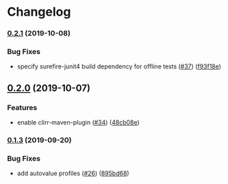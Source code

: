 # Changelog

### [0.2.1](https://www.github.com/googleapis/java-shared-config/compare/v0.2.0...v0.2.1) (2019-10-08)


### Bug Fixes

* specify surefire-junit4 build dependency for offline tests ([#37](https://www.github.com/googleapis/java-shared-config/issues/37)) ([f93f18e](https://www.github.com/googleapis/java-shared-config/commit/f93f18e))

## [0.2.0](https://www.github.com/googleapis/java-shared-config/compare/v0.1.4...v0.2.0) (2019-10-07)


### Features

* enable clirr-maven-plugin ([#34](https://www.github.com/googleapis/java-shared-config/issues/34)) ([48cb08e](https://www.github.com/googleapis/java-shared-config/commit/48cb08e))

### [0.1.3](https://www.github.com/googleapis/java-shared-config/compare/v0.1.2...v0.1.3) (2019-09-20)


### Bug Fixes

* add autovalue profiles ([#26](https://www.github.com/googleapis/java-shared-config/issues/26)) ([895bd68](https://www.github.com/googleapis/java-shared-config/commit/895bd68))
